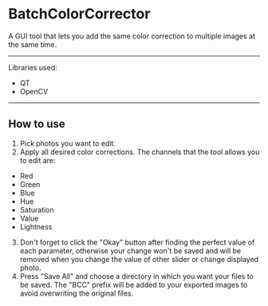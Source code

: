 # BatchColorCorrector

A GUI tool that lets you add the same color correction to multiple images at the same time.

---

Libraries used: 
 - QT
 - OpenCV

---

## How to use
1. Pick photos you want to edit.
2. Apply all desired color corrections. The channels that the tool allows you to edit are:
 - Red
 - Green
 - Blue
 - Hue
 - Saturation
 - Value
 - Lightness
3. Don't forget to click the "Okay" button after finding the perfect value of each parameter, otherwise your change won't be saved and will be removed when you change the value of other slider or change displayed photo.
4. Press "Save All" and choose a directory in which you want your files to be saved. The "BCC" prefix will be added to your exported images to avoid overwriting the original files.

